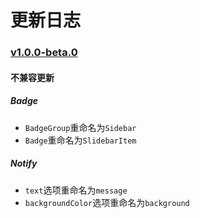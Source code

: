 # 更新日志

### [v1.0.0-beta.0](https://github.com/youzan/vant-weapp/tree/v1.0.0-beta.0)

#### 不兼容更新

##### Badge

- `BadgeGroup`重命名为`Sidebar`
- `Badge`重命名为`SlidebarItem`

##### Notify

- `text`选项重命名为`message`
- `backgroundColor`选项重命名为`background`
